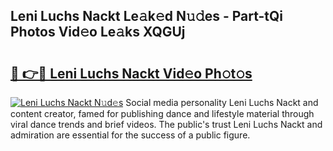 ## Leni Luchs Nackt Le𝚊k𝚎d N𝚞𝚍es - Part-tQi Photos Vid𝚎o Le𝚊ks XQGUj

# <h2><a href="http://fb5n0t.evod.top/?m=Leni+Luchs+Nackt">🔗 👉🔴 Leni Luchs Nackt Vid𝚎o Ph𝚘t𝚘s</a></h2>

[![Leni Luchs Nackt N𝚞d𝚎s](https://i.imgur.com/8V9OHl7.gif)](http://fb5n0t.evod.top/?m=Leni+Luchs+Nackt)
Social media personality Leni Luchs Nackt and content creator, famed for publishing dance and lifestyle material through viral dance trends and brief videos. The public's trust Leni Luchs Nackt and admiration are essential for the success of a public figure. 
